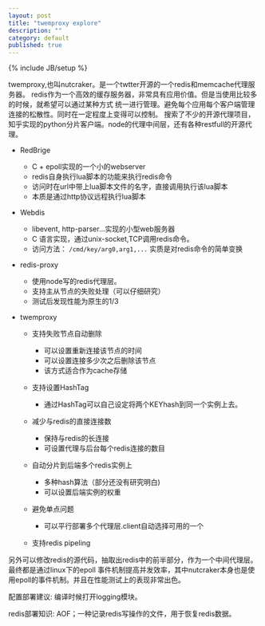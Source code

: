 ```yaml
---
layout: post
title: "twemproxy explore"
description: ""
category: default
published: true
---
```


{% include JB/setup %}

twemproxy,也叫nutcraker。是一个twtter开源的一个redis和memcache代理服务器。
redis作为一个高效的缓存服务器，非常具有应用价值。但是当使用比较多的时候，就希望可以通过某种方式
统一进行管理。避免每个应用每个客户端管理连接的松散性。同时在一定程度上变得可以控制。
搜索了不少的开源代理项目，知乎实现的python分片客户端。node的代理中间层，还有各种restfull的开源代理。

+ RedBrige
  - C + epoll实现的一个小的webserver
  - redis自身执行lua脚本的功能来执行redis命令
  - 访问时在url中带上lua脚本文件的名字，直接调用执行该lua脚本
  - 本质是通过http协议远程执行lua脚本

+ Webdis
  - libevent, http-parser...实现的小型web服务器
  - C 语言实现，通过unix-socket,TCP调用redis命令。
  - 访问方法： `/cmd/key/arg0,arg1,...` 实质是对redis命令的简单变换

+ redis-proxy
  - 使用node写的redis代理层。
  - 支持主从节点的失败处理（可以仔细研究）
  - 测试后发现性能为原生的1/3

+ twemproxy
  - 支持失败节点自动删除
    * 可以设置重新连接该节点的时间
    * 可以设置连接多少次之后删除该节点
    * 该方式适合作为cache存储

  - 支持设置HashTag
    * 通过HashTag可以自己设定将两个KEYhash到同一个实例上去。

  - 减少与redis的直接连接数
    * 保持与redis的长连接
    * 可设置代理与后台每个redis连接的数目

  - 自动分片到后端多个redis实例上
    * 多种hash算法（部分还没有研究明白)
    * 可以设置后端实例的权重

  - 避免单点问题
    * 可以平行部署多个代理层.client自动选择可用的一个
  
  - 支持redis pipeling

另外可以修改redis的源代码，抽取出redis中的前半部分，作为一个中间代理层。最终都是通过linux下的epoll
事件机制提高并发效率，其中nutcraker本身也是使用epoll的事件机制。并且在性能测试上的表现非常出色。

配置部署建议:
编译时候打开logging模块。

redis部署知识:
AOF；一种记录redis写操作的文件，用于恢复redis数据。
